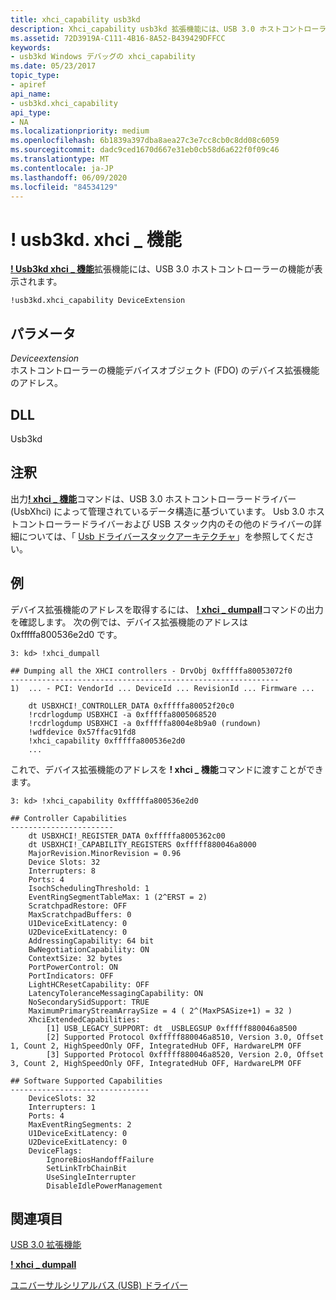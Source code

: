 ```yaml
---
title: xhci_capability usb3kd
description: Xhci_capability usb3kd 拡張機能には、USB 3.0 ホストコントローラーの機能が表示されます。
ms.assetid: 72D3919A-C111-4B16-8A52-B439429DFFCC
keywords:
- usb3kd Windows デバッグの xhci_capability
ms.date: 05/23/2017
topic_type:
- apiref
api_name:
- usb3kd.xhci_capability
api_type:
- NA
ms.localizationpriority: medium
ms.openlocfilehash: 6b1839a397dba8aea27c3e7cc8cb0c8dd08c6059
ms.sourcegitcommit: dadc9ced1670d667e31eb0cb58d6a622f0f09c46
ms.translationtype: MT
ms.contentlocale: ja-JP
ms.lasthandoff: 06/09/2020
ms.locfileid: "84534129"
---
```

# <a name="usb3kdxhci_capability"></a>! usb3kd. xhci \_ 機能


[**! Usb3kd xhci \_ 機能**](-usb3kd-device-info.md)拡張機能には、USB 3.0 ホストコントローラーの機能が表示されます。

```dbgcmd
!usb3kd.xhci_capability DeviceExtension
```

## <a name="span-idddk__devobj_dbgspanspan-idddk__devobj_dbgspanparameters"></a><span id="ddk__devobj_dbg"></span><span id="DDK__DEVOBJ_DBG"></span>パラメータ


<span id="_______DeviceExtension______"></span><span id="_______deviceextension______"></span><span id="_______DEVICEEXTENSION______"></span>*Deviceextension*   
ホストコントローラーの機能デバイスオブジェクト (FDO) のデバイス拡張機能のアドレス。

## <a name="span-iddllspanspan-iddllspandll"></a><span id="DLL"></span><span id="dll"></span>DLL


Usb3kd

<a name="remarks"></a>注釈
-------

出力[**! xhci \_ 機能**](-usb3kd-device-info.md)コマンドは、USB 3.0 ホストコントローラードライバー (UsbXhci) によって管理されているデータ構造に基づいています。 Usb 3.0 ホストコントローラードライバーおよび USB スタック内のその他のドライバーの詳細については、「 [Usb ドライバースタックアーキテクチャ](https://docs.microsoft.com/windows-hardware/drivers/ddi/index)」を参照してください。

<a name="examples"></a>例
--------

デバイス拡張機能のアドレスを取得するには、 [**! xhci \_ dumpall**](-usb3kd-xhci-dumpall.md)コマンドの出力を確認します。 次の例では、デバイス拡張機能のアドレスは0xfffffa800536e2d0 です。

```dbgcmd
3: kd> !xhci_dumpall

## Dumping all the XHCI controllers - DrvObj 0xfffffa80053072f0
------------------------------------------------------------
1)  ... - PCI: VendorId ... DeviceId ... RevisionId ... Firmware ...

    dt USBXHCI!_CONTROLLER_DATA 0xfffffa80052f20c0
    !rcdrlogdump USBXHCI -a 0xfffffa8005068520
    !rcdrlogdump USBXHCI -a 0xfffffa8004e8b9a0 (rundown)
    !wdfdevice 0x57ffac91fd8
    !xhci_capability 0xfffffa800536e2d0
    ...
```

これで、デバイス拡張機能のアドレスを **! xhci \_ 機能**コマンドに渡すことができます。

```dbgcmd
3: kd> !xhci_capability 0xfffffa800536e2d0

## Controller Capabilities
-----------------------
    dt USBXHCI!_REGISTER_DATA 0xfffffa8005362c00
    dt USBXHCI!_CAPABILITY_REGISTERS 0xfffff880046a8000
    MajorRevision.MinorRevision = 0.96
    Device Slots: 32
    Interrupters: 8
    Ports: 4
    IsochSchedulingThreshold: 1
    EventRingSegmentTableMax: 1 (2^ERST = 2)
    ScratchpadRestore: OFF
    MaxScratchpadBuffers: 0
    U1DeviceExitLatency: 0
    U2DeviceExitLatency: 0
    AddressingCapability: 64 bit
    BwNegotiationCapability: ON
    ContextSize: 32 bytes
    PortPowerControl: ON
    PortIndicators: OFF
    LightHCResetCapability: OFF
    LatencyToleranceMessagingCapability: ON
    NoSecondarySidSupport: TRUE
    MaximumPrimaryStreamArraySize = 4 ( 2^(MaxPSASize+1) = 32 )
    XhciExtendedCapabilities:
        [1] USB_LEGACY_SUPPORT: dt _USBLEGSUP 0xfffff880046a8500
        [2] Supported Protocol 0xfffff880046a8510, Version 3.0, Offset 1, Count 2, HighSpeedOnly OFF, IntegratedHub OFF, HardwareLPM OFF
        [3] Supported Protocol 0xfffff880046a8520, Version 2.0, Offset 3, Count 2, HighSpeedOnly OFF, IntegratedHub OFF, HardwareLPM OFF

## Software Supported Capabilities
-------------------------------
    DeviceSlots: 32
    Interrupters: 1
    Ports: 4
    MaxEventRingSegments: 2
    U1DeviceExitLatency: 0
    U2DeviceExitLatency: 0
    DeviceFlags:
        IgnoreBiosHandoffFailure
        SetLinkTrbChainBit
        UseSingleInterrupter
        DisableIdlePowerManagement
```

## <a name="span-idsee_alsospansee-also"></a><span id="see_also"></span>関連項目


[USB 3.0 拡張機能](usb-3-extensions.md)

[**! xhci \_ dumpall**](-usb3kd-xhci-dumpall.md)

[ユニバーサルシリアルバス (USB) ドライバー](https://docs.microsoft.com/windows-hardware/drivers/usbcon/)

 

 






